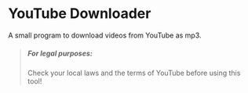 # YouTube Downloader
A small program to download videos from YouTube as mp3.

> ##### For legal purposes:
> Check your local laws and the terms of YouTube before using this tool!
